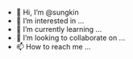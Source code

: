- 👋 Hi, I’m @sungkin
- 👀 I’m interested in ...
- 🌱 I’m currently learning ...
- 💞️ I’m looking to collaborate on ...
- 📫 How to reach me ...

<!---
sungkin/sungkin is a ✨ special ✨ repository because its `README.md` (this file) appears on your GitHub profile.
You can click the Preview link to take a look at your changes.
--->
